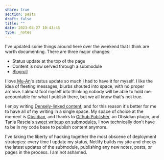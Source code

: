 ```yaml
---
share: true
section: posts
draft: false
title: ""
date: 2023-08-27 10:43:45
type: _notes
---
```


I've updated some things around here over the weekend that I think are worth documenting. There are three major changes:
- Status update at the top of the page
- Content is now served through a submodule
- [Blogroll](/blogroll)

I love [Mu-An](https://muan.co/)'s status update so much I had to have it for myself. I like the idea of fleeting messages, blurbs shouted into space, with no proper archive. I almost fool myself into thinking nobody will be able to hold me accountable for what I publish there, but we all know that's not true.

I enjoy writing [Densely-linked content](Densely-linked%20content.md), and for this reason it's better for me to have all of my writing in a single space. My space of choice at the moment is [Obsidian](Obsidian.md), and thanks to [Github Publisher](https://github.com/ObsidianPublisher/obsidian-github-publisher), an Obsidian plugin, and Tania Rascia's [sweet writeup on submodules](https://www.taniarascia.com/git-submodules-private-content/), I now technically don't have to be in my code base to publish content anymore. 

I've taking the liberty of hacking together the most obscene of deployment strategies: every time I update my status, Netlify builds my site and checks the latest updates of the submodule, publishing any new notes, posts, or pages in the process. I am not ashamed.